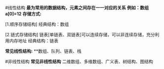 #线性结构
**最为常用的数据结构，元素之间存在一一对应的关系**
**例如：数组a[0]=12**
**存储方式:**

[1.顺序存储结构]
经典结构：数组


[2.链式存储结构] 链表[单链表、双链表]可以连续存储，可以非连续存储，充分利用内存地址
经典结构：链表

**常见线性结构:**
**数组、队列、链表、栈


#非线性结构
**常见非线性结构**
二维数组、多维数组、广义表、树结构、图结构